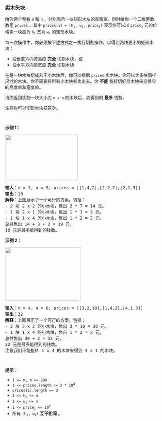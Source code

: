 ### [卖木头块](https://leetcode-cn.com/problems/selling-pieces-of-wood)

<p>给你两个整数&nbsp;<code>m</code> 和&nbsp;<code>n</code>&nbsp;，分别表示一块矩形木块的高和宽。同时给你一个二维整数数组&nbsp;<code>prices</code>&nbsp;，其中&nbsp;<code>prices[i] = [h<sub>i</sub>, w<sub>i</sub>, price<sub>i</sub>]</code>&nbsp;表示你可以以&nbsp;<code>price<sub>i</sub></code>&nbsp;元的价格卖一块高为&nbsp;<code>h<sub>i</sub></code>&nbsp;宽为&nbsp;<code>w<sub>i</sub></code>&nbsp;的矩形木块。</p>

<p>每一次操作中，你必须按下述方式之一执行切割操作，以得到两块更小的矩形木块：</p>

<ul>
	<li>沿垂直方向按高度 <strong>完全</strong> 切割木块，或</li>
	<li>沿水平方向按宽度 <strong>完全</strong> 切割木块</li>
</ul>

<p>在将一块木块切成若干小木块后，你可以根据 <code>prices</code>&nbsp;卖木块。你可以卖多块同样尺寸的木块。你不需要将所有小木块都卖出去。你 <strong>不能</strong>&nbsp;旋转切好后木块来交换它的高度值和宽度值。</p>

<p>请你返回切割一块大小为<em>&nbsp;</em><code>m x n</code><em> </em>的木块后，能得到的&nbsp;<strong>最多</strong>&nbsp;钱数。</p>

<p>注意你可以切割木块任意次。</p>

<p>&nbsp;</p>

<p><strong>示例 1：</strong></p>

<p><img alt="" src="https://assets.leetcode.com/uploads/2022/04/27/ex1.png" style="width: 239px; height: 150px;" /></p>

<pre>
<b>输入：</b>m = 3, n = 5, prices = [[1,4,2],[2,2,7],[2,1,3]]
<b>输出：</b>19
<b>解释：</b>上图展示了一个可行的方案。包括：
- 2 块 2 x 2 的小木块，售出 2 * 7 = 14 元。
- 1 块 2 x 1 的小木块，售出 1 * 3 = 3 元。
- 1 块 1 x 4 的小木块，售出 1 * 2 = 2 元。
总共售出 14 + 3 + 2 = 19 元。
19 元是最多能得到的钱数。
</pre>

<p><strong>示例 2：</strong></p>

<p><img alt="" src="https://assets.leetcode.com/uploads/2022/04/27/ex2new.png" style="width: 250px; height: 175px;" /></p>

<pre>
<b>输入：</b>m = 4, n = 6, prices = [[3,2,10],[1,4,2],[4,1,3]]
<b>输出：</b>32
<b>解释：</b>上图展示了一个可行的方案。包括：
- 3 块 3 x 2 的小木块，售出 3 * 10 = 30 元。
- 1 块 1 x 4 的小木块，售出 1 * 2 = 2 元。
总共售出 30 + 2 = 32 元。
32 元是最多能得到的钱数。
注意我们不能旋转 1 x 4 的木块来得到 4 x 1 的木块。</pre>

<p>&nbsp;</p>

<p><strong>提示：</strong></p>

<ul>
	<li><code>1 &lt;= m, n &lt;= 200</code></li>
	<li><code>1 &lt;= prices.length &lt;= 2 * 10<sup>4</sup></code></li>
	<li><code>prices[i].length == 3</code></li>
	<li><code>1 &lt;= h<sub>i</sub> &lt;= m</code></li>
	<li><code>1 &lt;= w<sub>i</sub> &lt;= n</code></li>
	<li><code>1 &lt;= price<sub>i</sub> &lt;= 10<sup>6</sup></code></li>
	<li>所有&nbsp;<code>(h<sub>i</sub>, w<sub>i</sub>)</code> <strong>互不相同</strong>&nbsp;。</li>
</ul>
